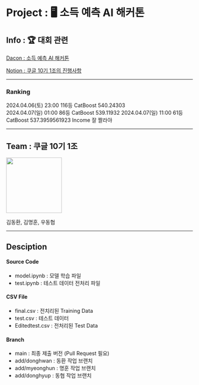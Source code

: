 # Project : 🖥 소득 예측 AI 해커톤

## Info : 🏆 대회 관련

[Dacon : 소득 예측 AI 해커톤](https://dacon.io/competitions/official/236230/overview/description)

[Notion : 쿠글 10기 1조의 진행사항](https://lemon-paw-6c8.notion.site/EDA-6a386e559814455ba3ca28df096771f8?pvs=4)

---

### Ranking

2024.04.06(토) 23:00 116등 CatBoost 540.24303    
2024.04.07(일) 01:00  86등 CatBoost 539.11932 
2024.04.07(일) 11:00  61등 CatBoost 537.3959561923
Income 잘 짤라야

---

## Team : 쿠글 10기 1조

<img src="https://github.com/forwarder1121/AI-Income-Prediction-Hackathon/assets/66872094/de024666-95af-48d7-b80e-89e1bc79e02a" width="150" height="150"/>

김동환, 김명훈, 우동협

---

## Desciption

#### Source Code

-   model.ipynb : 모델 학습 파일
-   test.ipynb : 테스트 데이터 전처리 파일

#### CSV File

-   final.csv : 전치리된 Training Data
-   test.csv : 테스트 데이터
-   Editedtest.csv : 전처리된 Test Data


#### Branch

-    main : 최종 제출 버전 (Pull Request 필요)
-    add/donghwan : 동환 작업 브랜치
-    add/myeonghun : 명훈 작업 브랜치
-    add/donghyup : 동협 작업 브랜치
